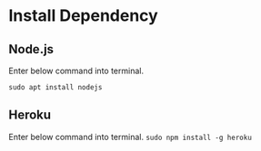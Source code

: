 # Install Dependency

## Node.js
Enter below command into terminal.

`sudo apt install nodejs`

## Heroku
Enter below command into terminal.
`sudo npm install -g heroku`
